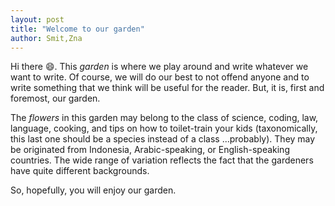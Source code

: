 ```yaml
---
layout: post
title: "Welcome to our garden"
author: Smit,Zna
---
```

Hi there :smile:. This *garden* is where we play around and write whatever we want to write. Of course, we will do our best to not offend anyone and to write something that we think will be useful for the reader. But, it is, first and foremost, our garden.

The *flowers* in this garden may belong to the class of science, coding, law, language, cooking, and tips on how to toilet-train your kids (taxonomically, this last one should be a species instead of a class ...probably). They may be originated from Indonesia, Arabic-speaking, or English-speaking countries. The wide range of variation reflects the fact that the gardeners have quite different backgrounds.

So, hopefully, you will enjoy our garden.